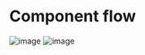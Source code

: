 # Component flow
![image](https://user-images.githubusercontent.com/77266865/165043882-83932420-a14b-4376-8ebb-030e25ba937d.png)
![image](https://user-images.githubusercontent.com/77266865/165043950-e0266dc3-af7a-478e-9944-b07e2cc8aeef.png)

